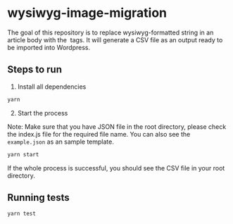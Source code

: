 # wysiwyg-image-migration
The goal of this repository is to replace wysiwyg-formatted string in an article body with the <img /> tags. It will generate a CSV file as an output ready to be imported into Wordpress.

## Steps to run

1. Install all dependencies

```bash
yarn
```

2. Start the process

Note: Make sure that you have JSON file in the root directory, please check the index.js file for the required file name. You can also see the `example.json` as an sample template.


```bash
yarn start
```

If the whole process is successful, you should see the CSV file in your root directory.


## Running tests

```bash
yarn test
```
